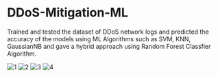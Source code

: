 # DDoS-Mitigation-ML
Trained and tested the dataset of DDoS network logs and predicted the accuracy of the models using ML Algorithms such as SVM, KNN, GaussianNB and gave a hybrid approach using Random Forest Classfier Algorithm.

![1](https://github.com/Dhruvpandey08/DDoS-Mitigation-ML/assets/87525399/67fdc6d6-9b48-451d-97ea-e6709145d7f5)
![2](https://github.com/Dhruvpandey08/DDoS-Mitigation-ML/assets/87525399/6dc7fb51-8a77-41b5-aa84-d98ee092d32f)
![3](https://github.com/Dhruvpandey08/DDoS-Mitigation-ML/assets/87525399/908fef03-186f-4ec7-9bb5-57f32a16525f)
![4](https://github.com/Dhruvpandey08/DDoS-Mitigation-ML/assets/87525399/fa4cae0c-7edb-4f17-8c7c-fab8cc6f80ea)


